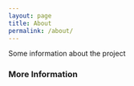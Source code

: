 ```yaml
---
layout: page
title: About
permalink: /about/
---
```


Some information about the project

### More Information
